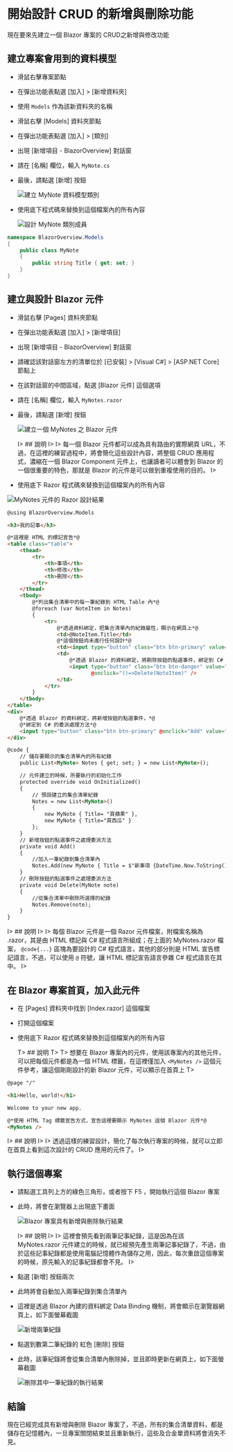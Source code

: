 # 開始設計 CRUD 的新增與刪除功能

現在要來先建立一個 Blazor 專案的 CRUD之新增與修改功能

## 建立專案會用到的資料模型

- 滑鼠右擊專案節點
- 在彈出功能表點選 [加入] > [新增資料夾]
- 使用 `Models` 作為該新資料夾的名稱
- 滑鼠右擊 [Models] 資料夾節點
- 在彈出功能表點選 [加入] > [類別]
- 出現 [新增項目 - BlazorOverview] 對話窗
- 請在 [名稱] 欄位，輸入 `MyNote.cs`
- 最後，請點選 [新增] 按鈕
 
  ![建立 MyNote 資料模型類別](Images/BlazorQO993.png)

- 使用底下程式碼來替換到這個檔案內的所有內容
 
  ![設計 MyNote 類別成員](Images/BlazorQO992.png)

```csharp
namespace BlazorOverview.Models
{
    public class MyNote
    {
        public string Title { get; set; }
    }
}
```

## 建立與設計 Blazor 元件

- 滑鼠右擊 [Pages] 資料夾節點
- 在彈出功能表點選 [加入] > [新增項目]
- 出現 [新增項目 - BlazorOverview] 對話窗
- 請確認該對話窗左方的清單位於 [已安裝] > [Visual C#] > [ASP.NET Core] 節點上
- 在該對話窗的中間區域，點選 [Blazor 元件] 這個選項
- 請在 [名稱] 欄位，輸入 `MyNotes.razor`
- 最後，請點選 [新增] 按鈕
  
  ![建立一個 MyNotes 之 Blazor 元件](Images/BlazorQO991.png)

  I> ## 說明
  I>
  I> 每一個 Blazor 元件都可以成為具有路由的實際網頁 URL，不過，在這裡的練習過程中，將會簡化這些設計內容，將整個 CRUD 應用程式，濃縮在一個 Blazor Component 元件上，也讓讀者可以體會到 Blazor 的一個很重要的特色，那就是 Blazor 的元件是可以做到重複使用的目的。
  I> 
  
 - 使用底下 Razor 程式碼來替換到這個檔案內的所有內容
 
  ![MyNotes 元件的 Razor 設計結果](Images/BlazorQO990.png)

```html
@using BlazorOverview.Models

<h3>我的記事</h3>

@*這裡是 HTML 的標記宣告*@
<table class="table">
    <thead>
        <tr>
            <th>事項</th>
            <th>修改</th>
            <th>刪除</th>
        </tr>
    </thead>
    <tbody>
        @*列出集合清單中的每一筆紀錄到 HTML Table 內*@
        @foreach (var NoteItem in Notes)
        {
            <tr>
                @*透過資料綁定，把集合清單內的紀錄屬性，顯示在網頁上*@
                <td>@NoteItem.Title</td>
                @*這個按鈕尚未進行任何設計*@
                <td><input type="button" class="btn btn-primary" value="修改" /></td>
                <td>
                    @*透過 Blazor 的資料綁定，將刪除按鈕的點選事件，綁定到 C# 的委派處理方法*@
                    <input type="button" class="btn btn-danger" value="刪除"
                           @onclick="()=>Delete(NoteItem)" />
                </td>
            </tr>
        }
    </tbody>
</table>
<div>
    @*透過 Blazor 的資料綁定，將新增按鈕的點選事件，*@
    @*綁定到 C# 的委派處理方法*@
    <input type="button" class="btn btn-primary" @onclick="Add" value="新增" />
</div>

@code {
    // 儲存要顯示的集合清單內的所有紀錄
    public List<MyNote> Notes { get; set; } = new List<MyNote>();

    // 元件建立的時候，所要執行的初始化工作
    protected override void OnInitialized()
    {
        // 預設建立的集合清單紀錄
        Notes = new List<MyNote>()
        {
            new MyNote { Title= "買蘋果" },
            new MyNote { Title="買西瓜" }
        };
    }
    // 新增按鈕的點選事件之處理委派方法
    private void Add()
    {
        //加入一筆紀錄到集合清單內
        Notes.Add(new MyNote { Title = $"新事項 {DateTime.Now.ToString()}" });
    }
    // 刪除按鈕的點選事件之處理委派方法
    private void Delete(MyNote note)
    {
        //從集合清單中刪除所選擇的紀錄
        Notes.Remove(note);
    }
}
```

  I> ## 說明
  I>
  I> 每個 Blazor 元件是一個 Razor 元件檔案，附檔案名稱為 .razor，其是由 HTML 標記與 C# 程式語言所組成；在上面的 MyNotes.razor 檔案， `@code{...}` 區塊為要設計的 C# 程式語言，其他的部分則是 HTML 宣告標記語言，不過，可以使用 `@` 符號，讓 HTML 標記宣告語言參雜 C# 程式語言在其中。
  I> 
  
## 在 Blazor 專案首頁，加入此元件

- 在 [Pages] 資料夾中找到 [Index.razor] 這個檔案
- 打開這個檔案
- 使用底下 Razor 程式碼來替換到這個檔案內的所有內容

  T> ## 說明
  T>
  T> 想要在 Blazor 專案內的元件，使用該專案內的其他元件，可以把每個元件都是為一個 HTML 標籤，在這裡僅加入 `<MyNotes />` 這個元件參考，讓這個剛剛設計的新 Blazor 元件，可以顯示在首頁上
  T> 

```html
@page "/"

<h1>Hello, world!</h1>

Welcome to your new app.

@*使用 HTML Tag 標籤宣告方式，宣告這裡要顯示 MyNotes 這個 Blazor 元件*@
<MyNotes />
```

I> ## 說明
I>
I> 透過這樣的練習設計，簡化了每次執行專案的時候，就可以立即在首頁上看到這次設計的 CRUD 應用的元件了。
I> 
  

## 執行這個專案

- 請點選工具列上方的綠色三角形，或者按下 F5 ，開始執行這個 Blazor 專案
- 此時，將會在瀏覽器上出現底下畫面
  
  ![Blazor 專案具有新增與刪除執行結果](Images/BlazorQO989.png)

  I> ## 說明
  I>
  I> 這裡會預先看到兩筆記事紀錄，這是因為在該 MyNotes.razor 元件建立的時候，就已經預先產生兩筆記事紀錄了，不過，由於這些記事紀錄都是使用電腦記憶體作為儲存之用，因此，每次重啟這個專案的時候，原先輸入的記事紀錄都會不見。
  I> 

- 點選 [新增] 按鈕兩次
- 此時將會自動加入兩筆紀錄到集合清單內
- 這裡是透過 Blazor 內建的資料綁定 Data Binding 機制，將會顯示在瀏覽器網頁上，如下面螢幕截圖
  
  ![新增兩筆紀錄](Images/BlazorQO988.png)

- 點選到數第二筆紀錄的 紅色 [刪除] 按鈕
- 此時，該筆紀錄將會從集合清單內刪除掉，並且即時更新在網頁上，如下面螢幕截圖
  
  ![刪除其中一筆紀錄的執行結果](Images/BlazorQO987.png)

## 結論

現在已經完成具有新增與刪除 Blazor 專案了，不過，所有的集合清單資料，都是儲存在記憶體內，一旦專案關閉結束並且重新執行，這些及合金單資料將會消失不見。
